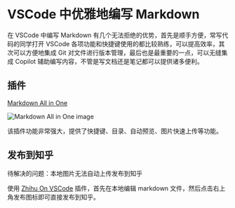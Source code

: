 # VSCode 中优雅地编写 Markdown

在 VSCode 中编写 Markdown 有几个无法拒绝的优势，首先是顺手方便，常写代码的同学打开 VSCode 各项功能和快捷键使用的都比较熟练，可以提高效率，其次可以方便地集成 Git 对文件进行版本管理，最后也是最重要的一点，可以无缝集成 Copilot 辅助编写内容，不管是写文档还是笔记都可以提供诸多便利。

## 插件

[Markdown All in One](https://marketplace.visualstudio.com/items?itemName=yzhang.markdown-all-in-one)

![Markdown All in One image](figs/vscode-markdown-image.png)

该插件功能非常强大，提供了快捷键、目录、自动预览、图片快速上传等功能。

## 发布到知乎

待解决的问题：本地图片无法自动上传发布到知乎

使用 [Zhihu On VSCode](https://zhuanlan.zhihu.com/p/106057556) 插件，首先在本地编辑 markdown 文件，然后点击右上角发布图标即可直接发布到知乎。
